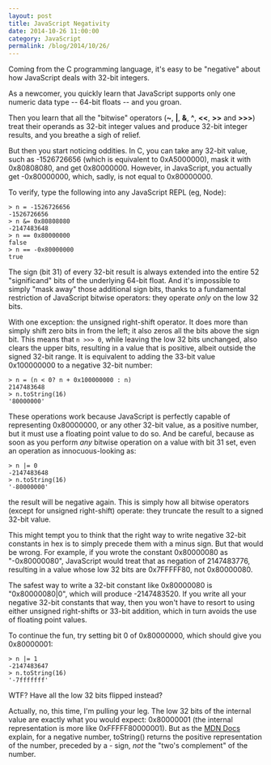```yaml
---
layout: post
title: JavaScript Negativity
date: 2014-10-26 11:00:00
category: JavaScript
permalink: /blog/2014/10/26/
---
```


Coming from the C programming language, it's easy to be "negative" about how JavaScript deals with 32-bit integers.

As a newcomer, you quickly learn that JavaScript supports only one numeric data type -- 64-bit floats -- and you groan.

Then you learn that all the "bitwise" operators (**~**, **|**, **&**, **^**, **&lt;&lt;**, **&gt;&gt;** and
**&gt;&gt;&gt;**) treat their operands as 32-bit integer values and produce 32-bit integer results, and you breathe
a sigh of relief.

But then you start noticing oddities.  In C, you can take any 32-bit value, such as -1526726656 (which is equivalent
to 0xA5000000), mask it with 0x80808080, and get 0x80000000.  However, in JavaScript, you actually get -0x80000000,
which, sadly, is not equal to 0x80000000.

To verify, type the following into any JavaScript REPL (eg, Node):

	> n = -1526726656
	-1526726656
	> n &= 0x80808080
	-2147483648
	> n == 0x80000000
    false
	> n == -0x80000000
	true

The sign (bit 31) of every 32-bit result is always extended into the entire 52 "significand" bits of the underlying
64-bit float.  And it's impossible to simply "mask away" those additional sign bits, thanks to a fundamental
restriction of JavaScript bitwise operators: they operate *only* on the low 32 bits.

With one exception: the unsigned right-shift operator.  It does more than simply shift zero bits in from
the left; it also zeros all the bits above the sign bit.  This means that `n >>> 0`, while leaving the low 32 bits
unchanged, also clears the upper bits, resulting in a value that is positive, albeit outside the signed 32-bit range.
It is equivalent to adding the 33-bit value 0x100000000 to a negative 32-bit number:

	> n = (n < 0? n + 0x100000000 : n)
	2147483648
	> n.toString(16)
	'80000000'

These operations work because JavaScript is perfectly capable of representing 0x80000000, or any other 32-bit value,
as a positive number, but it must use a floating point value to do so.  And be careful, because as soon as you perform
*any* bitwise operation on a value with bit 31 set, even an operation as innocuous-looking as:

	> n |= 0
	-2147483648
	> n.toString(16)
    '-80000000'

the result will be negative again.  This is simply how all bitwise operators (except for unsigned right-shift) operate:
they truncate the result to a signed 32-bit value.

This might tempt you to think that the right way to write negative 32-bit constants in hex is to simply precede 
them with a minus sign.  But that would be wrong.  For example, if you wrote the constant 0x80000080 as "-0x80000080",
JavaScript would treat that as negation of 2147483776, resulting in a value whose low 32 bits are 0x7FFFFF80, not
0x80000080.

The safest way to write a 32-bit constant like 0x80000080 is "0x80000080|0", which will produce -2147483520.  If you
write all your negative 32-bit constants that way, then you won't have to resort to using either unsigned right-shifts
or 33-bit addition, which in turn avoids the use of floating point values.

To continue the fun, try setting bit 0 of 0x80000000, which should give you 0x80000001:

	> n |= 1
	-2147483647
	> n.toString(16)
	'-7fffffff'
	
WTF?  Have all the low 32 bits flipped instead?

Actually, no, this time, I'm pulling your leg.  The low 32 bits of the internal value are exactly what you would
expect: 0x80000001 (the internal representation is more like 0xFFFFF80000001).  But as the
[MDN Docs](https://developer.mozilla.org/en-US/docs/Web/JavaScript/Reference/Global_Objects/Number/toString)
explain, for a negative number, toString() returns the positive representation of the number, preceded by a - sign,
*not* the "two's complement" of the number.
